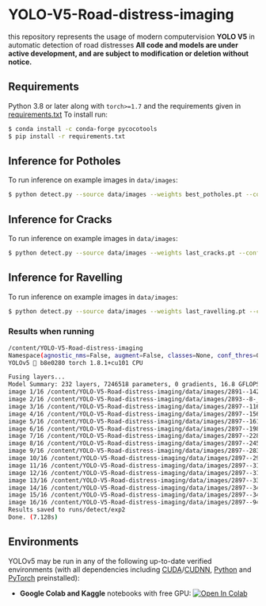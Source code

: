 # YOLO-V5-Road-distress-imaging
this repository represents the usage of modern computervision **YOLO V5** in automatic detection of road distresses 
 **All code and models are under active development, and are subject to modification or deletion without notice.**
## Requirements
Python 3.8 or later along with `torch>=1.7` and the requirements given in [requirements.txt](https://github.com/RajaFida/YOLO-V5-Road-distress-imaging/blob/main/requirements.txt)  To install run:
```bash
$ conda install -c conda-forge pycocotools
$ pip install -r requirements.txt
```

## Inference for Potholes
To run inference on example images in `data/images`:
```bash
$ python detect.py --source data/images --weights best_potholes.pt --conf 0.5 --img 416
```
## Inference for Cracks
To run inference on example images in `data/images`:
```bash
$ python detect.py --source data/images --weights last_cracks.pt --conf 0.5 --img 416
```
## Inference for Ravelling
To run inference on example images in `data/images`:
```bash
$ python detect.py --source data/images --weights last_ravelling.pt --conf 0.5 --img 416
```

### Results when running

```bash
/content/YOLO-V5-Road-distress-imaging
Namespace(agnostic_nms=False, augment=False, classes=None, conf_thres=0.5, device='', exist_ok=False, img_size=640, iou_thres=0.45, name='exp', project='runs/detect', save_conf=False, save_txt=False, source='data/images', update=False, view_img=False, weights=['last_cracks.pt'])
YOLOv5 🚀 b8e0280 torch 1.8.1+cu101 CPU

Fusing layers... 
Model Summary: 232 layers, 7246518 parameters, 0 gradients, 16.8 GFLOPS
image 1/16 /content/YOLO-V5-Road-distress-imaging/data/images/2891--142-_jpg.rf.9fe7d5ba0407d4789dc84f6f9129b232.jpg: 640x640 6 0s, Done. (0.455s)
image 2/16 /content/YOLO-V5-Road-distress-imaging/data/images/2893--8-_jpg.rf.f054793b0be95746ed1272235b3795d9.jpg: 640x640 1 0, Done. (0.444s)
image 3/16 /content/YOLO-V5-Road-distress-imaging/data/images/2897--116-_jpg.rf.6685af4d47a45d1b22a7f3262e0dd69e.jpg: 640x640 8 0s, Done. (0.427s)
image 4/16 /content/YOLO-V5-Road-distress-imaging/data/images/2897--156-_jpg.rf.c2bb966aa10f1fd6bf0348b49f7482b7.jpg: 640x640 18 0s, Done. (0.423s)
image 5/16 /content/YOLO-V5-Road-distress-imaging/data/images/2897--161-_jpg.rf.1e657b275b587bd0b945148abbf293d2.jpg: 640x640 7 0s, Done. (0.434s)
image 6/16 /content/YOLO-V5-Road-distress-imaging/data/images/2897--198-_jpg.rf.8c0ddc531d83d21dd2e97f5982ee33d7.jpg: 640x640 2 0s, Done. (0.431s)
image 7/16 /content/YOLO-V5-Road-distress-imaging/data/images/2897--228-_jpg.rf.13501ea2dafac6813a5edcfa0d8f7d25.jpg: 640x640 1 0, Done. (0.431s)
image 8/16 /content/YOLO-V5-Road-distress-imaging/data/images/2897--245-_jpg.rf.3d35d24738adfb6235acbe6b5fe7af07.jpg: 640x640 Done. (0.423s)
image 9/16 /content/YOLO-V5-Road-distress-imaging/data/images/2897--283-_jpg.rf.740b09e87e932671df487679ec18855b.jpg: 640x640 3 0s, Done. (0.431s)
image 10/16 /content/YOLO-V5-Road-distress-imaging/data/images/2897--294-_jpg.rf.de3da74e312a5b01bcfc89e5aaebb5a1.jpg: 640x640 6 0s, Done. (0.418s)
image 11/16 /content/YOLO-V5-Road-distress-imaging/data/images/2897--310-_jpg.rf.ee5f109e825244f9d1eb1220530de407.jpg: 640x640 9 0s, Done. (0.424s)
image 12/16 /content/YOLO-V5-Road-distress-imaging/data/images/2897--319-_jpg.rf.edbfd6d45ec4495c98f1d174d6c932f1.jpg: 640x640 Done. (0.438s)
image 13/16 /content/YOLO-V5-Road-distress-imaging/data/images/2897--339-_jpg.rf.2a55ee2a09496c777804ff33e41770b7.jpg: 640x640 3 0s, Done. (0.446s)
image 14/16 /content/YOLO-V5-Road-distress-imaging/data/images/2897--342-_jpg.rf.22fc0ba1b9144e58216967937887f226.jpg: 640x640 1 0, Done. (0.446s)
image 15/16 /content/YOLO-V5-Road-distress-imaging/data/images/2897--347-_jpg.rf.4b007991afa6ff07d09191fb73eb5397.jpg: 640x640 4 0s, Done. (0.426s)
image 16/16 /content/YOLO-V5-Road-distress-imaging/data/images/2897--94-_jpg.rf.5e5be35bd1b44b7743bf342e03829016.jpg: 640x640 12 0s, Done. (0.428s)
Results saved to runs/detect/exp2
Done. (7.128s)
```

## Environments

YOLOv5 may be run in any of the following up-to-date verified environments (with all dependencies including [CUDA](https://developer.nvidia.com/cuda)/[CUDNN](https://developer.nvidia.com/cudnn), [Python](https://www.python.org/) and [PyTorch](https://pytorch.org/) preinstalled):

- **Google Colab and Kaggle** notebooks with free GPU: <a href="https://colab.research.google.com/github/ultralytics/yolov5/blob/master/tutorial.ipynb"><img src="https://colab.research.google.com/assets/colab-badge.svg" alt="Open In Colab"></a>
